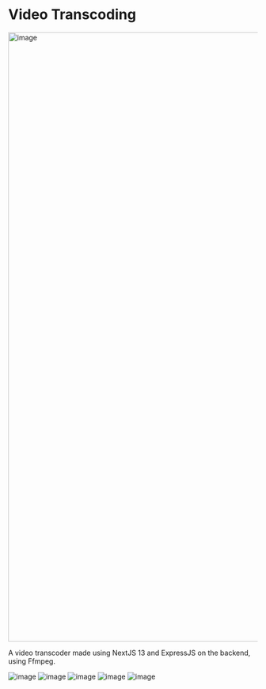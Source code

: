 # Video Transcoding

<img width="1231" alt="image" src="https://github.com/aneeshseth/videotranscoding/assets/122401851/1298ab82-ccbd-4cdf-bd31-35997ccca56d">

A video transcoder made using NextJS 13 and ExpressJS on the backend, using Ffmpeg.


![image](https://github.com/aneeshseth/videotranscoding/assets/122401851/d61da63b-47cb-4765-8cbd-15717fb814cc)
![image](https://github.com/aneeshseth/videotranscoding/assets/122401851/094f5ed0-3703-4f11-8ef4-126a124a298a)
![image](https://github.com/aneeshseth/videotranscoding/assets/122401851/fdee7f09-78b4-4711-9d22-e2a4f27f2dac)
![image](https://github.com/aneeshseth/videotranscoding/assets/122401851/a1fdac39-74d9-420b-bea2-0b45590cbb2d)
![image](https://github.com/aneeshseth/videotranscoding/assets/122401851/7019763b-4fd0-45ec-b0b9-d529230a9f7a)

